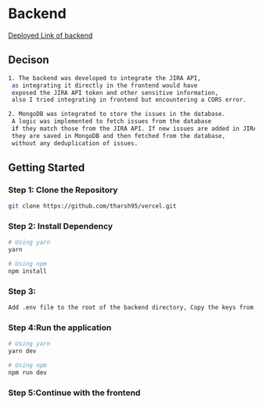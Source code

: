 # Backend

[Deployed Link of backend](https://vercel-indol-rho.vercel.app/api/v1/issue/list)

## Decison 
```bash
1. The backend was developed to integrate the JIRA API,
 as integrating it directly in the frontend would have
 exposed the JIRA API token and other sensitive information,
 also I tried integrating in frontend but encountering a CORS error.
```
```bash
2. MongoDB was integrated to store the issues in the database.
 A logic was implemented to fetch issues from the database
 if they match those from the JIRA API. If new issues are added in JIRA,
 they are saved in MongoDB and then fetched from the database,
 without any deduplication of issues.
```
## Getting Started

### Step 1: Clone the Repository

```bash
git clone https://github.com/tharsh95/vercel.git
```

### Step 2: Install Dependency
```bash
# Using yarn
yarn

# Using npm
npm install
```
### Step 3:
```bash
Add .env file to the root of the backend directory, Copy the keys from .env.example and fill the desired values
```

### Step 4:Run the application
```bash
# Using yarn
yarn dev

# Using npm
npm run dev
```

### Step 5:Continue with the frontend

